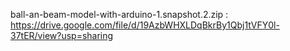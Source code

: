 ball-an-beam-model-with-arduino-1.snapshot.2.zip :
https://drive.google.com/file/d/19AzbWHXLDqBkrBy1Qbj1tVFY0l-37tER/view?usp=sharing
